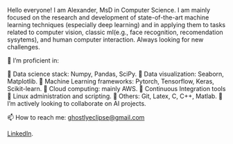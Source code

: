 Hello everyone!
I am Alexander, MsD in Computer Science. I am mainly focused on the research and development of state-of-the-art machine learning techniques (especially deep learning) and in applying them to tasks related to computer vision, classic ml(e.g., face recognition, recomendation sysytems), and human computer interaction. Always looking for new challenges.

🔭 I’m proficient in:

🔹 Data science stack: Numpy, Pandas, SciPy.
🔹 Data visualization: Seaborn, Matplotlib.
🔹 Machine Learning frameworks: Pytorch, Tensorflow, Keras, Scikit-learn.
🔹 Cloud computing: mainly AWS.
🔹 Continuous Integration tools
🔹 Linux administration and scripting.
🔹 Others: Git, Latex, C, C++, Matlab.
👯 I’m actively looking to collaborate on AI projects.

📫 How to reach me: ghostlyeclipse@gmail.com

[LinkedIn](https://www.linkedin.com/in/roooiz/).
